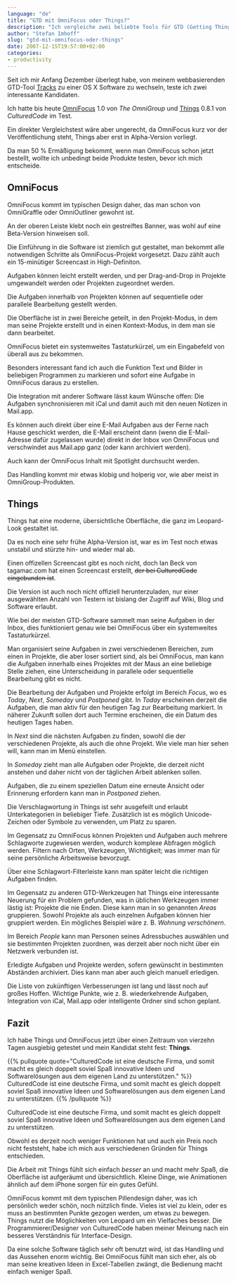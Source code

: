```yaml
---
language: "de"
title: "GTD mit OmniFocus oder Things?"
description: "Ich vergleiche zwei beliebte Tools für GTD (Getting Things Done) für Mac OS X: OmniFocus und Things."
author: "Stefan Imhoff"
slug: "gtd-mit-omnifocus-oder-things"
date: 2007-12-15T19:57:00+02:00
categories:
- productivity
---
```


Seit ich mir Anfang Dezember überlegt habe, von meinem webbasierenden GTD-Tool [Tracks](http://www.getontracks.org/) zu einer OS X Software zu wechseln, teste ich zwei interessante Kandidaten.

Ich hatte bis heute  [OmniFocus](https://www.omnigroup.com/omnifocus/) 1.0 von *The OmniGroup* und [Things](https://culturedcode.com/things/) 0.8.1 von *CulturedCode* im Test.

Ein direkter Vergleichstest wäre aber ungerecht, da OmniFocus kurz vor der Veröffentlichung steht, Things aber erst in Alpha-Version vorliegt.

Da man 50 % Ermäßigung bekommt, wenn man OmniFocus schon jetzt bestellt, wollte ich unbedingt beide Produkte testen, bevor ich mich entscheide.

## OmniFocus

OmniFocus kommt im typischen Design daher, das man schon von OmniGraffle oder OmniOutliner gewohnt ist.

An der oberen Leiste klebt noch ein gestreiftes Banner, was wohl auf eine  Beta-Version hinweisen soll.

Die Einführung in die Software ist ziemlich gut gestaltet, man bekommt alle notwendigen Schritte als OmniFocus-Projekt vorgesetzt. Dazu zählt auch ein 15-minütiger Screencast in High-Definiton.

Aufgaben können leicht erstellt werden, und per Drag-and-Drop in Projekte umgewandelt werden oder Projekten zugeordnet werden.

Die Aufgaben innerhalb von Projekten können auf sequentielle oder parallele Bearbeitung gestellt werden.

Die Oberfläche ist in zwei Bereiche geteilt, in den Projekt-Modus, in dem man seine Projekte erstellt und in einen Kontext-Modus, in dem man sie dann bearbeitet.

OmniFocus bietet ein systemweites Tastaturkürzel, um ein Eingabefeld von überall aus zu bekommen.

Besonders interessant fand ich auch die Funktion Text und Bilder in beliebigen Programmen zu markieren und sofort eine Aufgabe in OmniFocus daraus zu erstellen.

Die Integration mit anderer Software lässt kaum Wünsche offen: Die Aufgaben synchronisieren mit iCal und damit auch mit den neuen Notizen in Mail.app.

Es können auch direkt über eine E-Mail Aufgaben aus der Ferne nach Hause geschickt werden, die E-Mail erscheint dann (wenn die E-Mail-Adresse dafür zugelassen wurde) direkt in der Inbox von OmniFocus und verschwindet aus Mail.app ganz (oder kann archiviert werden).

Auch kann der OmniFocus Inhalt mit Spotlight durchsucht werden.

Das Handling kommt mir etwas klobig und holperig vor, wie aber meist in OmniGroup-Produkten.

## Things

Things hat eine moderne, übersichtliche Oberfläche, die ganz im Leopard-Look gestaltet ist.

Da es noch eine sehr frühe Alpha-Version ist, war es im Test noch etwas unstabil und stürzte hin- und wieder mal ab.

Einen offizellen Screencast gibt es noch nicht, doch Ian Beck von tagamac.com hat einen Screencast erstellt, <del>der bei CulturedCode eingebunden ist</del>.

Die Version ist auch noch nicht offiziell herunterzuladen, nur einer ausgewählten Anzahl von Testern ist bislang der Zugriff auf Wiki, Blog und Software erlaubt.

Wie bei der meisten GTD-Software sammelt man seine Aufgaben in der Inbox, dies funktioniert genau wie bei OmniFocus über ein systemweites Tastaturkürzel.

Man organisiert seine Aufgaben in zwei verschiedenen Bereichen, zum einen in Projekte, die aber loser sortiert sind, als bei OmniFocus, man kann die Aufgaben innerhalb eines Projektes mit der Maus an eine beliebige Stelle ziehen, eine Unterscheidung in parallele oder sequentielle Bearbeitung gibt es nicht.

Die Bearbeitung der Aufgaben und Projekte erfolgt im Bereich *Focus*, wo es  *Today*, *Next*, *Someday* und *Postponed* gibt. In *Today* erscheinen derzeit die Aufgaben, die man aktiv für den heutigen Tag zur Bearbeitung markiert. In näherer Zukunft sollen dort auch Termine erscheinen, die ein Datum des heutigen Tages haben.

In *Next* sind die nächsten Aufgaben zu finden, sowohl die der verschiedenen Projekte, als auch die ohne Projekt. Wie viele man hier sehen will, kann man im Menü einstellen.

In *Someday* zieht man alle Aufgaben oder Projekte, die derzeit nicht anstehen und daher nicht von der täglichen Arbeit ablenken sollen.

Aufgaben, die zu einem speziellen Datum eine erneute Ansicht oder Erinnerung erfordern kann man in *Postponed* ziehen.

Die Verschlagwortung in Things ist sehr ausgefeilt und erlaubt Unterkategorien in beliebiger Tiefe. Zusätzlich ist es möglich Unicode-Zeichen oder Symbole zu verwenden, um Platz zu sparen.

Im Gegensatz zu OmniFocus können Projekten und Aufgaben auch mehrere Schlagworte zugewiesen werden, wodurch komplexe Abfragen möglich werden. Filtern nach Orten, Werkzeugen, Wichtigkeit; was immer man für seine persönliche Arbeitsweise bevorzugt.

Über eine Schlagwort-Filterleiste kann man später leicht die richtigen Aufgaben finden.

Im Gegensatz zu anderen GTD-Werkzeugen hat Things eine interessante Neuerung für ein Problem gefunden, was in üblichen Werkzeugen immer lästig ist: Projekte die nie Enden. Diese kann man in so genannten *Areas* gruppieren. Sowohl Projekte als auch einzelnen Aufgaben können hier gruppiert werden. Ein mögliches Beispiel wäre z. B. *Wohnung verschönern*.

Im Bereich *People* kann man Personen seines Adressbuches auswählen und sie bestimmten Projekten zuordnen, was derzeit aber noch nicht über ein Netzwerk verbunden ist.

Erledigte Aufgaben und Projekte werden, sofern gewünscht in bestimmten Abständen archiviert. Dies kann man aber auch gleich manuell erledigen.

Die Liste von zukünftigen Verbesserungen ist lang und lässt noch auf großes Hoffen. Wichtige Punkte, wie z. B. wiederkehrende Aufgaben, Integration von iCal, Mail.app oder intelligente Ordner sind schon geplant.

## Fazit

Ich habe Things und OmniFocus jetzt über einen Zeitraum von vierzehn Tagen ausgiebig getestet und mein Kandidat steht fest: **Things**.

{{% pullquote quote="CulturedCode ist eine deutsche Firma, und somit macht es gleich doppelt soviel Spaß innovative Ideen und Softwarelösungen aus dem eigenen Land zu unterstützen." %}}
CulturedCode ist eine deutsche Firma, und somit macht es gleich doppelt soviel Spaß innovative Ideen und Softwarelösungen aus dem eigenen Land zu unterstützen.
{{% /pullquote %}}

CulturedCode ist eine deutsche Firma, und somit macht es gleich doppelt soviel Spaß innovative Ideen und Softwarelösungen aus dem eigenen Land zu unterstützen.

Obwohl es derzeit noch weniger Funktionen hat und auch ein Preis noch nicht feststeht, habe ich mich aus verschiedenen Gründen für Things entschieden.

Die Arbeit mit Things fühlt sich einfach *besser* an und macht mehr Spaß, die Oberfläche ist aufgeräumt und übersichtlich. Kleine Dinge, wie Animationen ähnlich auf dem iPhone sorgen für ein gutes Gefühl.

OmniFocus kommt mit dem typischen Pillendesign daher, was ich persönlich weder schön, noch nützlich finde. Vieles ist viel zu klein, oder es muss an bestimmten Punkte gezogen werden, um etwas zu bewegen. Things nutzt die Möglichkeiten von Leopard um ein Vielfaches besser. Die Programmierer/Designer von CulturedCode haben meiner Meinung nach ein besseres Verständnis für Interface-Design.

Da eine solche Software täglich sehr oft benutzt wird, ist das Handling und das Aussehen enorm wichtig. Bei OmniFocus fühlt man sich eher, als ob man seine kreativen Ideen in Excel-Tabellen zwängt, die Bedienung macht einfach weniger Spaß.
